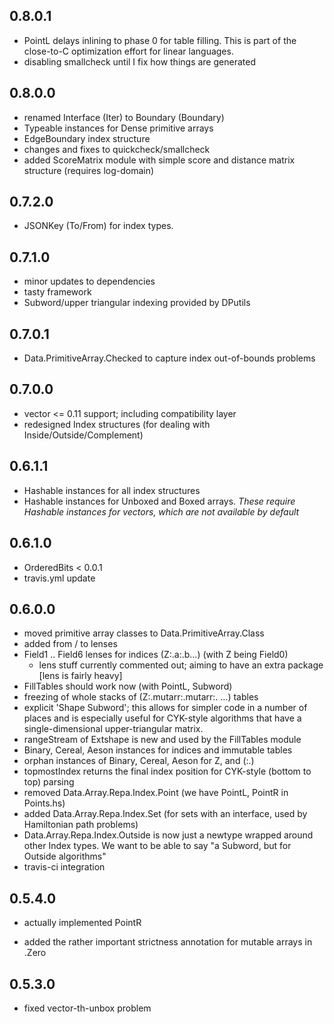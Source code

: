 0.8.0.1
-------

- PointL delays inlining to phase 0 for table filling. This is part of the
  close-to-C optimization effort for linear languages.
- disabling smallcheck until I fix how things are generated

0.8.0.0
-------

- renamed Interface (Iter) to Boundary (Boundary)
- Typeable instances for Dense primitive arrays
- EdgeBoundary index structure
- changes and fixes to quickcheck/smallcheck
- added ScoreMatrix module with simple score and distance matrix structure
  (requires log-domain)

0.7.2.0
-------

- JSONKey (To/From) for index types.

0.7.1.0
-------

- minor updates to dependencies
- tasty framework
- Subword/upper triangular indexing provided by DPutils

0.7.0.1
-------

- Data.PrimitiveArray.Checked to capture index out-of-bounds problems

0.7.0.0
-------

- vector <= 0.11 support; including compatibility layer
- redesigned Index structures (for dealing with Inside/Outside/Complement)

0.6.1.1
-------

- Hashable instances for all index structures
- Hashable instances for Unboxed and Boxed arrays. *These require Hashable
  instances for vectors, which are not available by default*

0.6.1.0
-------

- OrderedBits < 0.0.1
- travis.yml update

0.6.0.0
-------

- moved primitive array classes to Data.PrimitiveArray.Class
- added from / to lenses
- Field1 .. Field6 lenses for indices (Z:.a:.b...) (with Z being Field0)
  - lens stuff currently commented out; aiming to have an extra package [lens
    is fairly heavy]
- FillTables should work now (with PointL, Subword)
- freezing of whole stacks of (Z:.mutarr:.mutarr:. ...) tables
- explicit 'Shape Subword'; this allows for simpler code in a number of places
  and is especially useful for CYK-style algorithms that have a
  single-dimensional upper-triangular matrix.
- rangeStream of Extshape is new and used by the FillTables module
- Binary, Cereal, Aeson instances for indices and immutable tables
- orphan instances of Binary, Cereal, Aeson for Z, and (:.)
- topmostIndex returns the final index position for CYK-style (bottom to top)
  parsing
- removed Data.Array.Repa.Index.Point (we have PointL, PointR in Points.hs)
- added   Data.Array.Repa.Index.Set (for sets with an interface, used by
  Hamiltonian path problems)
- Data.Array.Repa.Index.Outside is now just a newtype wrapped around other
  Index types. We want to be able to say "a Subword, but for Outside
  algorithms"
- travis-ci integration

0.5.4.0
-------

- actually implemented PointR

- added the rather important strictness annotation for mutable arrays in .Zero

0.5.3.0
-------

- fixed vector-th-unbox problem
